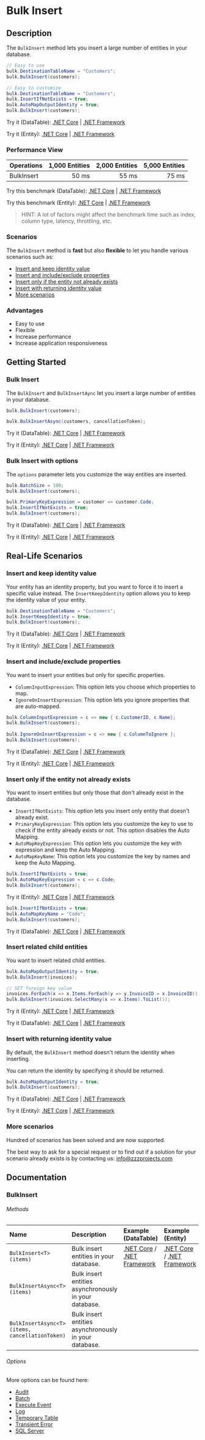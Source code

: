 # Bulk Insert

## Description

The `BulkInsert` method lets you insert a large number of entities in your database.

```csharp
// Easy to use
bulk.DestinationTableName = "Customers";
bulk.BulkInsert(customers);

// Easy to customize
bulk.DestinationTableName = "Customers";
bulk.InsertIfNotExists = true;
bulk.AutoMapOutputIdentity = true;
bulk.BulkInsert(customers);
```

Try it (DataTable): [.NET Core](https://dotnetfiddle.net/gf6m8T) | [.NET Framework](https://dotnetfiddle.net/UtvblA)

Try it (Entity): [.NET Core](https://dotnetfiddle.net/35OrVF) | [.NET Framework](https://dotnetfiddle.net/Nm4Ndu)


### Performance View

| Operations      | 1,000 Entities | 2,000 Entities | 5,000 Entities |
| :-------------- | -------------: | -------------: | -------------: |
| BulkInsert      | 50 ms          | 55 ms          | 75 ms          |

Try this benchmark (DataTable): [.NET Core](https://dotnetfiddle.net/u20yAQ) | [.NET Framework](https://dotnetfiddle.net/op4qjQ)

Try this benchmark (Entity): [.NET Core](https://dotnetfiddle.net/tpdKja) | [.NET Framework](https://dotnetfiddle.net/cHdVFF)

> HINT: A lot of factors might affect the benchmark time such as index, column type, latency, throttling, etc.

### Scenarios
The `BulkInsert` method is **fast** but also **flexible** to let you handle various scenarios such as:
- [Insert and keep identity value](#insert-and-keep-identity-value)
- [Insert and include/exclude properties](#insert-and-includeexclude-properties)
- [Insert only if the entity not already exists](#insert-only-if-the-entity-not-already-exists)
- [Insert with returning identity value](#insert-with-returning-identity-value)
- [More scenarios](#more-scenarios)

### Advantages
- Easy to use
- Flexible
- Increase performance
- Increase application responsiveness

## Getting Started

### Bulk Insert
The `BulkInsert` and `BulkInsertAync` let you insert a large number of entities in your database.

```csharp
bulk.BulkInsert(customers);

bulk.BulkInsertAsync(customers, cancellationToken);
```
Try it (DataTable): [.NET Core](https://dotnetfiddle.net/ZsArtr) | [.NET Framework](https://dotnetfiddle.net/V7BSkx)

Try it (Entity): [.NET Core](https://dotnetfiddle.net/Oaf9dz) | [.NET Framework](https://dotnetfiddle.net/ltMk9u)

### Bulk Insert with options
The `options` parameter lets you customize the way entities are inserted.

```csharp
bulk.BatchSize = 100;
bulk.BulkInsert(customers);

bulk.PrimaryKeyExpression = customer => customer.Code;
bulk.InsertIfNotExists = true;
bulk.BulkInsert(customers);
```
Try it (DataTable): [.NET Core](https://dotnetfiddle.net/YdMN18) | [.NET Framework](https://dotnetfiddle.net/C8kAfL)

Try it (Entity): [.NET Core](https://dotnetfiddle.net/HX11tc) | [.NET Framework](https://dotnetfiddle.net/YzSPKX)

## Real-Life Scenarios

### Insert and keep identity value
Your entity has an identity property, but you want to force it to insert a specific value instead. The `InsertKeepIdentity` option allows you to keep the identity value of your entity.

```csharp
bulk.DestinationTableName = "Customers";
bulk.InsertKeepIdentity = true;
bulk.BulkInsert(customers);
```
Try it (DataTable): [.NET Core](https://dotnetfiddle.net/Ky1t6K) | [.NET Framework](https://dotnetfiddle.net/GwWGpY)

Try it (Entity): [.NET Core](https://dotnetfiddle.net/OMlv89) | [.NET Framework](https://dotnetfiddle.net/04NuC3)

### Insert and include/exclude properties

You want to insert your entities but only for specific properties.

- `ColumnInputExpression`: This option lets you choose which properties to map.
- `IgnoreOnInsertExpression`: This option lets you ignore properties that are auto-mapped.

```csharp
bulk.ColumnInputExpression = c => new { c.CustomerID, c.Name};
bulk.BulkInsert(customers);
            
bulk.IgnoreOnInsertExpression = c => new { c.ColumnToIgnore };
bulk.BulkInsert(customers);
```
Try it (DataTable): [.NET Core](https://dotnetfiddle.net/gk9meY) | [.NET Framework](https://dotnetfiddle.net/xS44Il)

Try it (Entity): [.NET Core](https://dotnetfiddle.net/b5BDTA) | [.NET Framework](https://dotnetfiddle.net/obTRqp)

### Insert only if the entity not already exists
You want to insert entities but only those that don't already exist in the database.

- `InsertIfNotExists`: This option lets you insert only entity that doesn't already exist.
- `PrimaryKeyExpression`: This option lets you customize the key to use to check if the entity already exists or not. This option disables the Auto Mapping.
- `AutoMapKeyExpression`: This option lets you customize the key with expression and keep the Auto Mapping.
- `AutoMapKeyName`: This option lets you customize the key by names and keep the Auto Mapping.

```csharp
bulk.InsertIfNotExists = true;
bulk.AutoMapKeyExpression = c => c.Code;
bulk.BulkInsert(customers);
```
Try it (Entity): [.NET Core](https://dotnetfiddle.net/lKvdhk) | [.NET Framework](https://dotnetfiddle.net/DLMhLv)

```csharp
bulk.InsertIfNotExists = true;
bulk.AutoMapKeyName = "Code";
bulk.BulkInsert(customers);
```
Try it (DataTable): [.NET Core](https://dotnetfiddle.net/BIxSXi) | [.NET Framework](https://dotnetfiddle.net/waYK0E)


### Insert related child entities
You want to insert related child entities.

```csharp
bulk.AutoMapOutputIdentity = true;
bulk.BulkInsert(invoices);

// SET foreign key value            
invoices.ForEach(x => x.Items.ForEach(y => y.InvoiceID = x.InvoiceID));
bulk.BulkInsert(invoices.SelectMany(x => x.Items).ToList());
```
Try it (Entity): [.NET Core](https://dotnetfiddle.net/hlSqpt) | [.NET Framework](https://dotnetfiddle.net/9REv9u)

Try it (DataTable): [.NET Core](https://dotnetfiddle.net/fyfuEf) | [.NET Framework](https://dotnetfiddle.net/zDdjQm)

### Insert with returning identity value
By default, the `BulkInsert` method doesn't return the identity when inserting.

You can return the identity by specifying it should be returned.

```csharp
bulk.AutoMapOutputIdentity = true;
bulk.BulkInsert(customers);
```
Try it (DataTable): [.NET Core](https://dotnetfiddle.net/PyZctu) | [.NET Framework](https://dotnetfiddle.net/g5pSS1)

Try it (Entity): [.NET Core](https://dotnetfiddle.net/ICZEez) | [.NET Framework](https://dotnetfiddle.net/klt6MY)

### More scenarios
Hundred of scenarios has been solved and are now supported.

The best way to ask for a special request or to find out if a solution for your scenario already exists is by contacting us:
info@zzzprojects.com

## Documentation

### BulkInsert

###### Methods

| Name | Description | Example (DataTable) | Example (Entity) |
| :--- | :----------  | :------ | :------ |
| `BulkInsert<T>(items)` | Bulk insert entities in your database. | [.NET Core](https://dotnetfiddle.net/hjSPVg) / [.NET Framework](https://dotnetfiddle.net/ikjsmq) | [.NET Core](https://dotnetfiddle.net/VFOcRg) / [.NET Framework](https://dotnetfiddle.net/oz7CCC) |
| `BulkInsertAsync<T>(items)` | Bulk insert entities asynchronously in your database. | |
| `BulkInsertAsync<T>(items, cancellationToken)` | Bulk insert entities asynchronously in your database. | |

###### Options
More options can be found here:

- [Audit](https://bulk-operations.net/audit)
- [Batch](https://bulk-operations.net/batch)
- [Execute Event](https://bulk-operations.net/execute-event)
- [Log](https://bulk-operations.net/log)
- [Temporary Table](https://bulk-operations.net/temporary-table)
- [Transient Error](https://bulk-operations.net/transient-error)
- [SQL Server](https://bulk-operations.net/sql-server)
